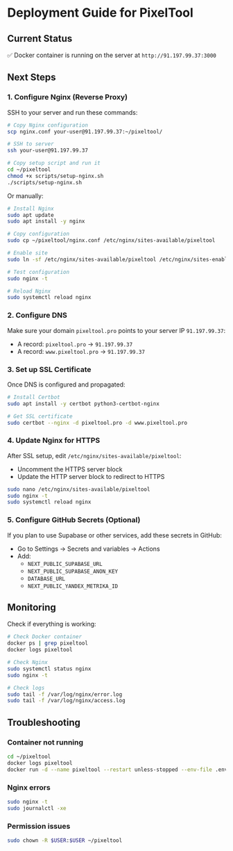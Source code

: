 # Deployment Guide for PixelTool

## Current Status

✅ Docker container is running on the server at `http://91.197.99.37:3000`

## Next Steps

### 1. Configure Nginx (Reverse Proxy)

SSH to your server and run these commands:

```bash
# Copy Nginx configuration
scp nginx.conf your-user@91.197.99.37:~/pixeltool/

# SSH to server
ssh your-user@91.197.99.37

# Copy setup script and run it
cd ~/pixeltool
chmod +x scripts/setup-nginx.sh
./scripts/setup-nginx.sh
```

Or manually:

```bash
# Install Nginx
sudo apt update
sudo apt install -y nginx

# Copy configuration
sudo cp ~/pixeltool/nginx.conf /etc/nginx/sites-available/pixeltool

# Enable site
sudo ln -sf /etc/nginx/sites-available/pixeltool /etc/nginx/sites-enabled/pixeltool

# Test configuration
sudo nginx -t

# Reload Nginx
sudo systemctl reload nginx
```

### 2. Configure DNS

Make sure your domain `pixeltool.pro` points to your server IP `91.197.99.37`:

- A record: `pixeltool.pro` → `91.197.99.37`
- A record: `www.pixeltool.pro` → `91.197.99.37`

### 3. Set up SSL Certificate

Once DNS is configured and propagated:

```bash
# Install Certbot
sudo apt install -y certbot python3-certbot-nginx

# Get SSL certificate
sudo certbot --nginx -d pixeltool.pro -d www.pixeltool.pro
```

### 4. Update Nginx for HTTPS

After SSL setup, edit `/etc/nginx/sites-available/pixeltool`:

- Uncomment the HTTPS server block
- Update the HTTP server block to redirect to HTTPS

```bash
sudo nano /etc/nginx/sites-available/pixeltool
sudo nginx -t
sudo systemctl reload nginx
```

### 5. Configure GitHub Secrets (Optional)

If you plan to use Supabase or other services, add these secrets in GitHub:

- Go to Settings → Secrets and variables → Actions
- Add:
  - `NEXT_PUBLIC_SUPABASE_URL`
  - `NEXT_PUBLIC_SUPABASE_ANON_KEY`
  - `DATABASE_URL`
  - `NEXT_PUBLIC_YANDEX_METRIKA_ID`

## Monitoring

Check if everything is working:

```bash
# Check Docker container
docker ps | grep pixeltool
docker logs pixeltool

# Check Nginx
sudo systemctl status nginx
sudo nginx -t

# Check logs
sudo tail -f /var/log/nginx/error.log
sudo tail -f /var/log/nginx/access.log
```

## Troubleshooting

### Container not running

```bash
cd ~/pixeltool
docker logs pixeltool
docker run -d --name pixeltool --restart unless-stopped --env-file .env.production -p 3000:3000 ghcr.io/goosen-x/pixeltool:latest
```

### Nginx errors

```bash
sudo nginx -t
sudo journalctl -xe
```

### Permission issues

```bash
sudo chown -R $USER:$USER ~/pixeltool
```
